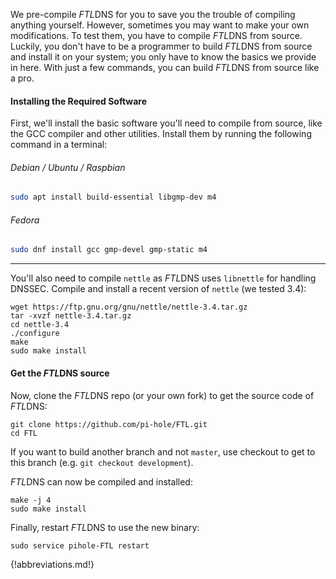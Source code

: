 We pre-compile *FTL*DNS for you to save you the trouble of compiling anything yourself. However, sometimes you may want to make your own modifications. To test them, you have to compile *FTL*DNS from source. Luckily, you don't have to be a programmer to build *FTL*DNS from source and install it on your system; you only have to know the basics we provide in here. With just a few commands, you can build *FTL*DNS from source like a pro.

#### Installing the Required Software
First, we'll install the basic software you'll need to compile from source, like the GCC compiler and other utilities.
Install them by running the following command in a terminal:
###### Debian / Ubuntu / Raspbian
```bash
sudo apt install build-essential libgmp-dev m4
```
###### Fedora
```bash
sudo dnf install gcc gmp-devel gmp-static m4
```

---

You'll also need to compile `nettle` as *FTL*DNS uses `libnettle` for handling DNSSEC. Compile and install a recent version of `nettle` (we tested 3.4):
```
wget https://ftp.gnu.org/gnu/nettle/nettle-3.4.tar.gz
tar -xvzf nettle-3.4.tar.gz
cd nettle-3.4
./configure
make
sudo make install
```

#### Get the *FTL*DNS source
Now, clone the *FTL*DNS repo (or your own fork) to get the source code of *FTL*DNS:
```
git clone https://github.com/pi-hole/FTL.git
cd FTL
```

If you want to build another branch and not `master`, use checkout to get to this branch (e.g. `git checkout development`).

*FTL*DNS can now be compiled and installed:
```
make -j 4
sudo make install
```

Finally, restart *FTL*DNS to use the new binary:
```
sudo service pihole-FTL restart
```

{!abbreviations.md!}
